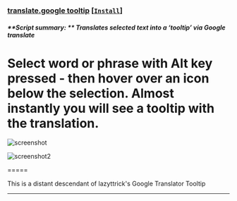 ### [translate.google tooltip](.src/ru-en-hyphens-global.user.js)  **[[`Install`]](https://github.com/trespassersW/UserScripts/raw/master/src/translate.google_tooltip.user.js)**

##### **Script summary: **  Translates selected text into a ‘tooltip’ via Google translate 

Select word or phrase with **Alt** key pressed - then hover over an icon below the selection. 
Almost instantly you will see a tooltip with the translation. 
=====

![screenshot](http://imageshack.us/a/img692/6452/ma.gif)

![screenshot2](http://imageshack.us/a/img692/4493/cyq.gif)

=====

This is a distant descendant of lazyttrick's Google Translator Tooltip

----
